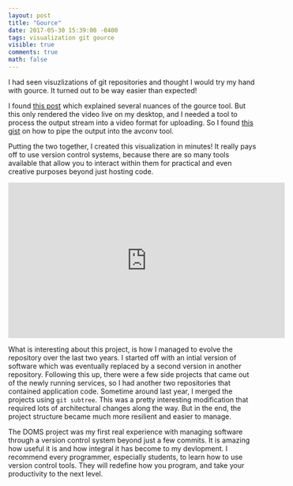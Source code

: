 ```yaml
---
layout: post
title: "Gource"
date: 2017-05-30 15:39:00 -0400
tags: visualization git gource
visible: true
comments: true
math: false
---
```



I had seen visuzlizations of git repositories and thought I would try my hand with gource. It turned out to be way easier than expected!

I found <a href="https://opensource.com/business/16/8/intro-to-gource">this post</a> which explained several nuances of the gource tool. But this only rendered the video live on my desktop, and I needed a tool to process the output stream into a video format for uploading. So I found <a href="https://gist.github.com/qiaoxueshi/5910150">this gist</a> on how to pipe the output into the avconv tool.

Putting the two together, I created this visualization in minutes! It really pays off to use version control systems, because there are so many tools available that allow you to interact within them for practical and even creative purposes beyond just hosting code.

<iframe width="560" height="315" src="https://www.youtube.com/embed/0ZpDSq1KIXc" frameborder="0" allowfullscreen></iframe>

What is interesting about this project, is how I managed to evolve the repository over the last two years. I started off with an intial version of software which was eventually replaced by a second version in another repository. Following this up, there were a few side projects that came out of the newly running services, so I had another two repositories that contained application code. Sometime around last year, I merged the projects using ```git subtree```. This was a pretty interesting modification that required lots of architectural changes along the way. But in the end, the project structure became much more resilient and easier to manage.

The DOMS project was my first real experience with managing software through a version control system beyond just a few commits. It is amazing how useful it is and how integral it has become to my devlopment. I recommend every programmer, especially students, to learn how to use version control tools. They will redefine how you program, and take your productivity to the next level.
